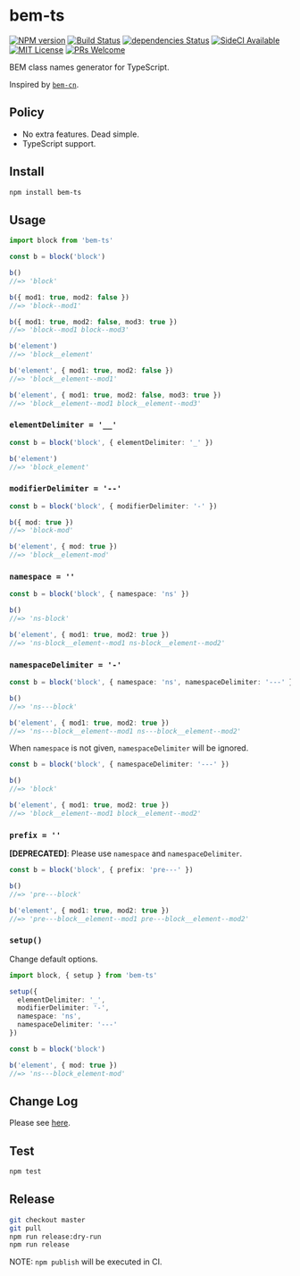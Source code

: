 # bem-ts

[![NPM version](https://img.shields.io/npm/v/bem-ts.svg)](https://npm.im/bem-ts)
[![Build Status](https://travis-ci.org/ybiquitous/bem-ts.svg?branch=master)](https://travis-ci.org/ybiquitous/bem-ts)
[![dependencies Status](https://david-dm.org/ybiquitous/bem-ts/status.svg)](https://david-dm.org/ybiquitous/bem-ts)
[![SideCI Available](https://img.shields.io/badge/SideCI-available-blue.svg)](https://sideci.com)
[![MIT License](https://img.shields.io/github/license/mashape/apistatus.svg)](LICENSE)
[![PRs Welcome](https://img.shields.io/badge/PRs-welcome-brightgreen.svg)](http://makeapullrequest.com)

BEM class names generator for TypeScript.

Inspired by [`bem-cn`](https://npm.im/bem-cn).

## Policy

* No extra features. Dead simple.
* TypeScript support.

## Install

```sh
npm install bem-ts
```

## Usage

```ts
import block from 'bem-ts'

const b = block('block')

b()
//=> 'block'

b({ mod1: true, mod2: false })
//=> 'block--mod1'

b({ mod1: true, mod2: false, mod3: true })
//=> 'block--mod1 block--mod3'

b('element')
//=> 'block__element'

b('element', { mod1: true, mod2: false })
//=> 'block__element--mod1'

b('element', { mod1: true, mod2: false, mod3: true })
//=> 'block__element--mod1 block__element--mod3'
```

### `elementDelimiter = '__'`

```ts
const b = block('block', { elementDelimiter: '_' })

b('element')
//=> 'block_element'
```

### `modifierDelimiter = '--'`

```ts
const b = block('block', { modifierDelimiter: '-' })

b({ mod: true })
//=> 'block-mod'

b('element', { mod: true })
//=> 'block__element-mod'
```

### `namespace = ''`

```ts
const b = block('block', { namespace: 'ns' })

b()
//=> 'ns-block'

b('element', { mod1: true, mod2: true })
//=> 'ns-block__element--mod1 ns-block__element--mod2'
```

### `namespaceDelimiter = '-'`

```ts
const b = block('block', { namespace: 'ns', namespaceDelimiter: '---' })

b()
//=> 'ns---block'

b('element', { mod1: true, mod2: true })
//=> 'ns---block__element--mod1 ns---block__element--mod2'
```

When `namespace` is not given, `namespaceDelimiter` will be ignored.

```ts
const b = block('block', { namespaceDelimiter: '---' })

b()
//=> 'block'

b('element', { mod1: true, mod2: true })
//=> 'block__element--mod1 block__element--mod2'
```

### `prefix = ''`

**[DEPRECATED]**: Please use `namespace` and `namespaceDelimiter`.

```ts
const b = block('block', { prefix: 'pre---' })

b()
//=> 'pre---block'

b('element', { mod1: true, mod2: true })
//=> 'pre---block__element--mod1 pre---block__element--mod2'
```

### `setup()`

Change default options.

```ts
import block, { setup } from 'bem-ts'

setup({
  elementDelimiter: '_',
  modifierDelimiter: '-',
  namespace: 'ns',
  namespaceDelimiter: '---'
})

const b = block('block')

b('element', { mod: true })
//=> 'ns---block_element-mod'
```

## Change Log

Please see [here](CHANGELOG.md).

## Test

```sh
npm test
```

## Release

```sh
git checkout master
git pull
npm run release:dry-run
npm run release
```

NOTE: `npm publish` will be executed in CI.
